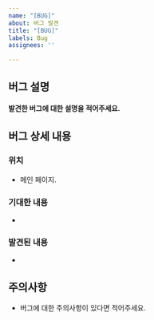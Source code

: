```yaml
---
name: "[BUG]"
about: 버그 발견
title: "[BUG]"
labels: Bug
assignees: ''

---
```


## 버그 설명 
#### 발견한 버그에 대한 설명을 적어주세요.

## 버그 상세 내용
### 위치
- 메인 페이지.
### 기대한 내용 
- 
### 발견된 내용
- 

## 주의사항
- 버그에 대한 주의사항이 있다면 적어주세요.
